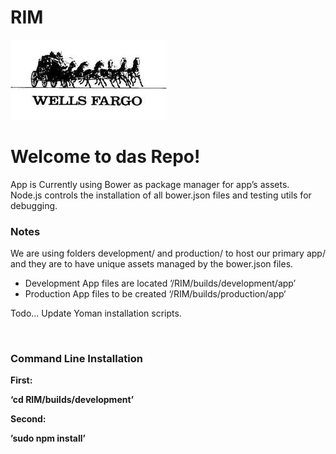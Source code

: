 # RIM
<img src="wf-git-logo.jpg" width="250px" hieght="128px">
<br>
<h1>Welcome to das Repo!</h1>
<p class="lead">
    App is Currently using Bower as package manager for app’s assets.<br>
    Node.js controls the installation of all bower.json files and testing utils for debugging.
</p>
<h3>Notes</h3>
<p>We are using folders development/ and production/ to host our primary app/ and they are to have unique assets managed by the bower.json files.</p>
<ul>
    <li>Development App files are located ’/RIM/builds/development/app’</li>
    <li>Production App files to be created ‘/RIM/builds/production/app‘</li>
</ul>
<p class="info">Todo... Update Yoman installation scripts.</p>
<br/>

<h3>Command Line Installation</h3>

<strong>First:<strong><br>
<p class="well">
    ‘cd RIM/builds/development’
</p>

<strong>Second:<strong><br>
<p class="well">
    ’sudo npm install’
</p>